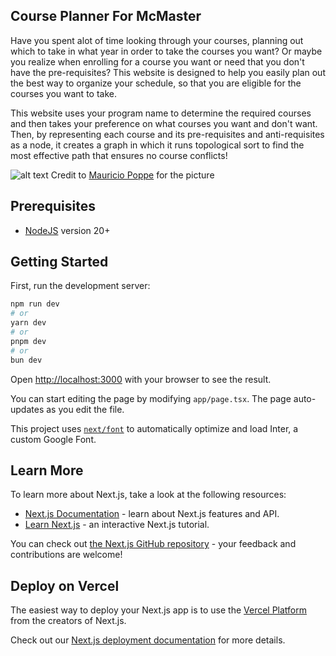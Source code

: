 ## Course Planner For McMaster
Have you spent alot of time looking through your courses, planning out which to take in what year in order to take the courses you want? Or maybe you realize when enrolling for a course you want or need that you don't have the pre-requisites? This website is designed to help you easily plan out the best way to organize your schedule, so that you are eligible for the courses you want to take.

This website uses your program name to determine the required courses and then takes your preference on what courses you want and don't want. Then, by representing each course and its pre-requisites and anti-requisites as a node, it creates a graph in which it runs topological sort to find the most effective path that ensures no course conflicts!

![alt text](https://i.imgur.com/Q3MA6dZ.png)
Credit to [Mauricio Poppe](https://www.mauriciopoppe.com/notes/computer-science/data-structures/graphs/topological-sorting/) for the picture

## Prerequisites
 - [NodeJS](https://nodejs.org/en) version 20+

## Getting Started

First, run the development server:

```bash
npm run dev
# or
yarn dev
# or
pnpm dev
# or
bun dev
```

Open [http://localhost:3000](http://localhost:3000) with your browser to see the result.

You can start editing the page by modifying `app/page.tsx`. The page auto-updates as you edit the file.

This project uses [`next/font`](https://nextjs.org/docs/basic-features/font-optimization) to automatically optimize and load Inter, a custom Google Font.

## Learn More

To learn more about Next.js, take a look at the following resources:

- [Next.js Documentation](https://nextjs.org/docs) - learn about Next.js features and API.
- [Learn Next.js](https://nextjs.org/learn) - an interactive Next.js tutorial.

You can check out [the Next.js GitHub repository](https://github.com/vercel/next.js/) - your feedback and contributions are welcome!

## Deploy on Vercel

The easiest way to deploy your Next.js app is to use the [Vercel Platform](https://vercel.com/new?utm_medium=default-template&filter=next.js&utm_source=create-next-app&utm_campaign=create-next-app-readme) from the creators of Next.js.

Check out our [Next.js deployment documentation](https://nextjs.org/docs/deployment) for more details.
